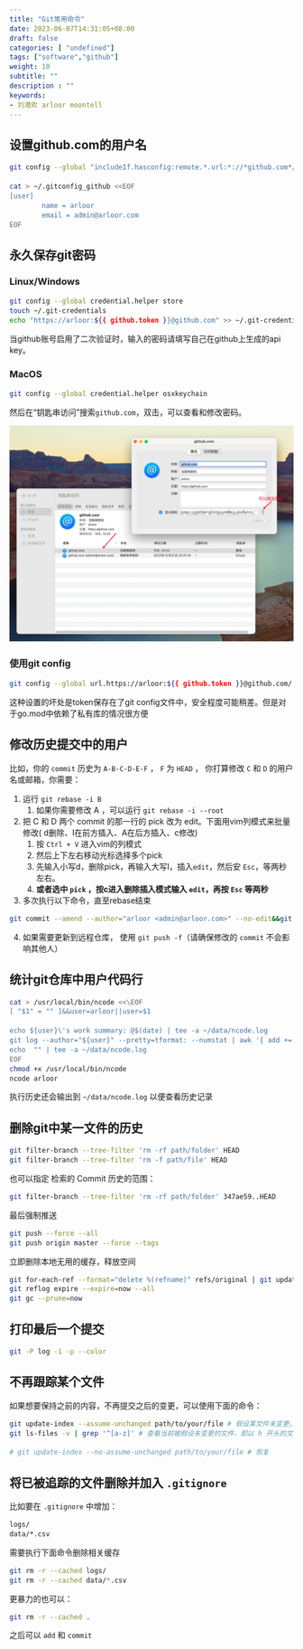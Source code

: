 ```yaml
---
title: "Git常用命令"
date: 2023-06-07T14:31:05+08:00
draft: false
categories: [ "undefined"]
tags: ["software","github"]
weight: 10
subtitle: ""
description : ""
keywords:
- 刘港欢 arloor moontell
---
```


## 设置github.com的用户名

```bash
git config --global "includeIf.hasconfig:remote.*.url:*://*github.com*/**.path" .gitconfig_github

cat > ~/.gitconfig_github <<EOF
[user]
        name = arloor
        email = admin@arloor.com
EOF
```

## 永久保存git密码

### Linux/Windows

```bash
git config --global credential.helper store
touch ~/.git-credentials
echo "https://arloor:${{ github.token }}@github.com" >> ~/.git-credentials
```

当github账号启用了二次验证时，输入的密码请填写自己在github上生成的api key。

### MacOS

```bash
git config --global credential.helper osxkeychain
```

然后在“钥匙串访问”搜索`github.com`，双击，可以查看和修改密码。

![Alt text](/img/git-credential-osxkeychain-view.png)

### 使用git config

```bash
git config --global url.https://arloor:${{ github.token }}@github.com/.insteadOf https://github.com/
```

这种设置的坏处是token保存在了git config文件中，安全程度可能稍差。但是对于go.mod中依赖了私有库的情况很方便

## 修改历史提交中的用户

比如，你的 `commit` 历史为 `A-B-C-D-E-F` ， `F` 为 `HEAD` ， 你打算修改 `C` 和 `D` 的用户名或邮箱，你需要：

1. 运行 `git rebase -i B` 
    1. 如果你需要修改 A ，可以运行 `git rebase -i --root`
2. 把 C 和 D 两个 commit 的那一行的 pick 改为 edit。下面用vim列模式来批量修改( d删除、I在前方插入、A在后方插入、c修改)
    1. 按 `Ctrl + V` 进入vim的列模式
    2. 然后上下左右移动光标选择多个pick
    3. 先输入小写d，删除pick，再输入大写I，插入`edit`，然后安 `Esc`，等两秒左右。
    4. **或者选中 `pick` ，按c进入删除插入模式输入 `edit`，再按 `Esc` 等两秒**
3. 多次执行以下命令，直至rebase结束

```bash
git commit --amend --author="arloor <admin@arloor.com>" --no-edit&&git rebase --continue
```

4. 如果需要更新到远程仓库， 使用 `git push -f`（请确保修改的 `commit` 不会影响其他人）

## 统计git仓库中用户代码行

```bash
cat > /usr/local/bin/ncode <<\EOF
[ "$1" = "" ]&&user=arloor||user=$1

echo ${user}\'s work summary: @$(date) | tee -a ~/data/ncode.log
git log --author="${user}" --pretty=tformat: --numstat | awk '{ add += $1; subs += $2; loc += $1 - $2 } END { printf "added lines: %s, removed lines: %s, total lines: %s", add, subs, loc }' | tee -a ~/data/ncode.log
echo  "" | tee -a ~/data/ncode.log
EOF
chmod +x /usr/local/bin/ncode
ncode arloor
```

执行历史还会输出到 `~/data/ncode.log` 以便查看历史记录

## 删除git中某一文件的历史

```bash
git filter-branch --tree-filter 'rm -rf path/folder' HEAD
git filter-branch --tree-filter 'rm -f path/file' HEAD
```

也可以指定 检索的 Commit 历史的范围：

```bash
git filter-branch --tree-filter 'rm -rf path/folder' 347ae59..HEAD
```

最后强制推送

```bash
git push --force --all
git push origin master --force --tags
```

立即删除本地无用的缓存，释放空间

```bash
git for-each-ref --format="delete %(refname)" refs/original | git update-ref --stdin
git reflog expire --expire=now --all
git gc --prune=now
```

## 打印最后一个提交

```bash
git -P log -1 -p --color
```

## 不再跟踪某个文件

如果想要保持之前的内容，不再提交之后的变更，可以使用下面的命令：

```bash
git update-index --assume-unchanged path/to/your/file # 假设某文件未变更，从而不加入暂存区
git ls-files -v | grep '^[a-z]' # 查看当前被假设未变更的文件，即以 h 开头的文件

# git update-index --no-assume-unchanged path/to/your/file # 恢复
```

## 将已被追踪的文件删除并加入 `.gitignore`

比如要在 `.gitignore` 中增加：

```bash
logs/
data/*.csv
```

需要执行下面命令删除相关缓存

```bash
git rm -r --cached logs/
git rm -r --cached data/*.csv
```

更暴力的也可以：

```bash
git rm -r --cached .
```

之后可以 `add` 和 `commit`